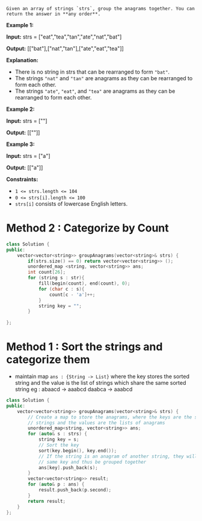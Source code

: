 	Given an array of strings `strs`, group the anagrams together. You can return the answer in **any order**.

**Example 1:**

**Input:** strs = ["eat","tea","tan","ate","nat","bat"]

**Output:** [["bat"],["nat","tan"],["ate","eat","tea"]]

**Explanation:**

- There is no string in strs that can be rearranged to form `"bat"`.
- The strings `"nat"` and `"tan"` are anagrams as they can be rearranged to form each other.
- The strings `"ate"`, `"eat"`, and `"tea"` are anagrams as they can be rearranged to form each other.

**Example 2:**

**Input:** strs = [""]

**Output:** [[""]]

**Example 3:**

**Input:** strs = ["a"]

**Output:** [["a"]]

**Constraints:**

- `1 <= strs.length <= 104`
- `0 <= strs[i].length <= 100`
- `strs[i]` consists of lowercase English letters.

# Method 2 : Categorize by Count 
```cpp
class Solution {
public:
    vector<vector<string>> groupAnagrams(vector<string>& strs) {
		if(strs.size() == 0) return vector<vector<string>> ();
		unordered_map <string, vector<string>> ans;
		int count[26];
		for (string s : str){
			fill(begin(count), end(count), 0);
			for (char c : s){
				count[c - 'a']++;
			}
			string key = "";
		}
		
};
```

# Method 1 : Sort the strings and categorize them

- maintain map `ans : {String -> List}` where the key stores the sorted string and the value is the list of strings which share the same sorted string
	  eg :  abaacd -> aaabcd
		  daabca -> aaabcd

```cpp
class Solution {
public:
    vector<vector<string>> groupAnagrams(vector<string>& strs) {
        // Create a map to store the anagrams, where the keys are the sorted
        // strings and the values are the lists of anagrams
        unordered_map<string, vector<string>> ans;
        for (auto& s : strs) {
            string key = s;
            // Sort the key
            sort(key.begin(), key.end());
            // If the string is an anagram of another string, they will have the
            // same key and thus be grouped together
            ans[key].push_back(s);
        }
        vector<vector<string>> result;
        for (auto& p : ans) {
            result.push_back(p.second);
        }
        return result;
    }
};
```




